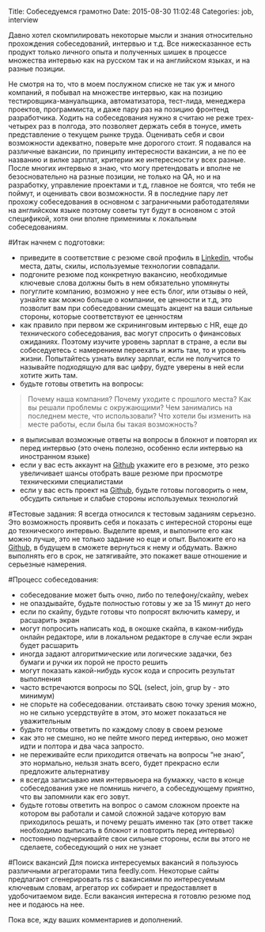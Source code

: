 Title: Собеседуемся грамотно
Date: 2015-08-30 11:02:48
Categories: job, interview



Давно хотел скомпилировать некоторые мысли и знания относительно прохождения собеседований, интервью и т.д. Все нижесказанное есть продукт только личного опыта и полученных шишек в процессе множества интервью как на русском так и на английском языках, и на разные позиции.

Не смотря на то, что в моем послужном списке не так уж и много компаний, я побывал на множестве интервью, как на позицию тестировщика-мануальщика, автоматизатора, тест-лида, менеджера проектов, программиста, и даже пару раз на позицию фронтенд разработчика. Ходить на собеседования нужно я считаю не реже трех-четырех раз в полгода, это позволяет держать себя в тонусе, иметь представление о текущем рынке труда. Оценивать себя и свои возможности адекватно, поверьте мне дорогого стоит. Я подавался на различные вакансии, по принципу интересности вакансии, а не по ее названию и вилке зарплат, критерии же интересности у всех разные. После многих интервью я знаю, что могу претендовать и вполне не безосновательно на разные позиции, не только на QA, но и на разработку, управление проектами и т.д, главное не боятся, что тебя не поймут, и оценивать свои возможности. Я в последние пару лет прохожу собеседования в основном с заграничными работодателями на английском языке поэтому советы тут будут в основном с этой спецификой, хотя они вполне применимы к локальным собеседованиям. 

#Итак начнем с подготовки:

* приведите в соответствие с резюме свой профиль в [Linkedin](https://www.linkedin.com/), чтобы места, даты, скилы, используемые технологии совпадали.
* подгоните резюме под конкретную вакансию, необходимые ключевые слова должны быть в нем обязательно упомянуты
* погуглите компанию, возможно у нее есть блог, или отзывы о ней, узнайте как можно больше о компании, ее ценности и т.д, это позволит вам при собеседовании смещать акцент на ваши сильные стороны, которые соответствуют ее ценностям
* как правило при первом же скрининговым интервью с HR, еще до технического собеседования, вас могут спросить о финансовых ожиданиях. Поэтому изучите уровень зарплат в стране, а если вы собеседуетесь с намерением переехать и жить там, то и  уровень жизни. Попытайтесь узнать вилку зарплат, если не получится то называйте подходящую для вас цифру, будте уверены в ней если хотите жить там. 
* будьте готовы ответить на вопросы:
> Почему наша компания?
> Почему уходите с прошлого места?
> Как вы решали проблемы с окружающими?
> Чем занимались на последнем месте, что использовали?
> Что хотели бы изменить на месте работы, если была бы такая возможность?
* я выписывал возможные ответы на вопросы в блокнот и повторял их перед интервью (это очень полезно, особенно если интервью на иностранном языке)
* если у вас есть аккаунт на [Github](https://github.com) укажите его в резюме, это резко увеличивает шансы отобрать ваше резюме при просмотре техническими специалистами
* если у вас есть проект на [Github](https://github.com), будьте готовы поговорить о нем, обсудить сильные и слабые стороны используемых технологий

#Тестовые задания:
Я всегда относился к тестовым заданиям серьезно. Это возможность проявить себя и показать с интересной стороны еще до технического интервью. Выделите время, и выполните его как можно лучше, это не только задание но еще и опыт. Выложите его на [Github](https://github.com), в будущем в сможете вернуться к нему и обдумать. Важно выполнять его в срок, не затягивайте, это покажет ваше отношение и серьезные намерения.

#Процесс собеседования:

* собеседование может быть очно, либо по телефону/скайпу, webex
* не опаздывайте, будьте полностью готовы у же за 15 минут до него
* если по скайпу, будьте готовы что попросят включить камеру, и расшарить экран
* могут попросить написать код, в окошке скайпа, в каком-нибудь онлайн редакторе, или в локальном редакторе в случае если экран будет расшарить
* иногда задают алгоритмические или логические задачки, без бумаги и ручки их порой не просто решить
* могут показать какой-нибудь кусок кода и спросить результат выполнения
* часто встречаются вопросы по  SQL (select, join, grup by - это минимум)
* не спорьте на собеседовании. отстаивать свою точку зрения можно, но не сильно усердствуйте в этом, это может показаться не уважительным
* будьте готовы ответить по каждому слову в своем резюме
* как это не смешно, но не пейте много перед интервью, оно может идти и полтора и два часа запросто.
* не переживайте если приходится отвечать на вопросы “не знаю”, это нормально, нельзя знать всего, будет прекрасно если предложите альтернативу
* я всегда записываю имя интервьюера на бумажку, часто в конце собеседования уже не помнишь ничего, а собеседующему приятно, что вы запомнили как его зовут.
* будьте готовы ответить на вопрос о самом сложном проекте на котором вы работали и самой сложной задаче которую вам приходилось решать, и почему решать именно так (это ответ также необходимо выписать в блокнот и повторить перед интервью)
* постоянно подчеркивайте свои сильные стороны, если вы этого не сделаете, собеседующий о них не узнает

#Поиск вакансий
Для поиска интересуемых вакансий я пользуюсь различными агрегаторами типа feedly.com. Некоторые сайты предлагают сгенерировать rss с вакансиями по интересуемым ключевым словам, агрегатор их собирает и предоставляет в удобочитаемом виде. Если вакансия интересна я готовлю резюме под нее и подаюсь на нее.

Пока все, жду ваших комментариев и дополнений. 

